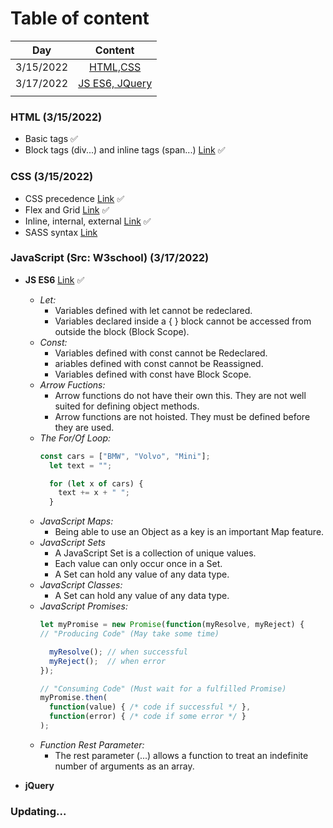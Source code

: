 # Table of content
  |          Day          | Content                        |
  | --------------------- |:------------------------------:|
  | 3/15/2022             |[HTML,CSS](#315)                |
  | 3/17/2022             |[JS ES6, JQuery](#317)          |
  |                       |                                |

### **HTML** (3/15/2022) <a name="315"></a>
  * Basic tags :white_check_mark:
  * Block tags (div...) and inline tags (span...) [Link](https://www.w3schools.com/htmL/html_blocks.asp) :white_check_mark:
### **CSS** (3/15/2022)
  * CSS precedence [Link](https://css-tricks.com/precedence-css-order-css-matters/) :white_check_mark:
  * Flex and Grid [Link](https://viblo.asia/p/tran-chien-css-giua-grid-va-flexbox-1Je5EjkYKnL) :white_check_mark:
  * Inline, internal, external [Link](https://www.w3schools.com/CSS/css_howto.asp) :white_check_mark:
  * SASS syntax [Link](https://www.w3schools.com/sass/sass_intro.php)
### **JavaScript** (Src: W3school) (3/17/2022) <a name="317"></a>
  * **JS ES6** [Link](https://www.w3schools.com/Js/js_es6.asp) :white_check_mark:
    * *Let:* 
      - Variables defined with let cannot be redeclared.
      - Variables declared inside a { } block cannot be accessed from outside the block (Block Scope).
    * *Const:*
      - Variables defined with const cannot be Redeclared.
      - ariables defined with const cannot be Reassigned.
      - Variables defined with const have Block Scope.
    * *Arrow Fuctions:*
      - Arrow functions do not have their own this. They are not well suited for defining object methods.
      - Arrow functions are not hoisted. They must be defined before they are used.
    * *The For/Of Loop:*
      ```js
      const cars = ["BMW", "Volvo", "Mini"];
        let text = "";

        for (let x of cars) {
          text += x + " ";
        }
      ```
    * *JavaScript Maps:*
       - Being able to use an Object as a key is an important Map feature.
    * *JavaScript Sets*
       - A JavaScript Set is a collection of unique values.
       - Each value can only occur once in a Set.
       - A Set can hold any value of any data type.
    * *JavaScript Classes:*
       - A Set can hold any value of any data type.
    * *JavaScript Promises:*
      ```js
      let myPromise = new Promise(function(myResolve, myReject) {
      // "Producing Code" (May take some time)

        myResolve(); // when successful
        myReject();  // when error
      });

      // "Consuming Code" (Must wait for a fulfilled Promise)
      myPromise.then(
        function(value) { /* code if successful */ },
        function(error) { /* code if some error */ }
      );
      ```
    * *Function Rest Parameter:*
       - The rest parameter (...) allows a function to treat an indefinite number of arguments as an array.
     
  * **jQuery**
   

### Updating... 
